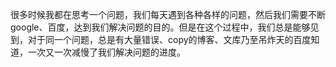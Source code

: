 很多时候我都在思考一个问题，我们每天遇到各种各样的问题，然后我们需要不断google、百度，达到我们解决问题的目的。但是在这个过程中，我们总是能够见到，对于同一个问题，总是有大量错误、copy的博客、文库乃至吊炸天的百度知道，一次又一次减慢了我们解决问题的进度。

